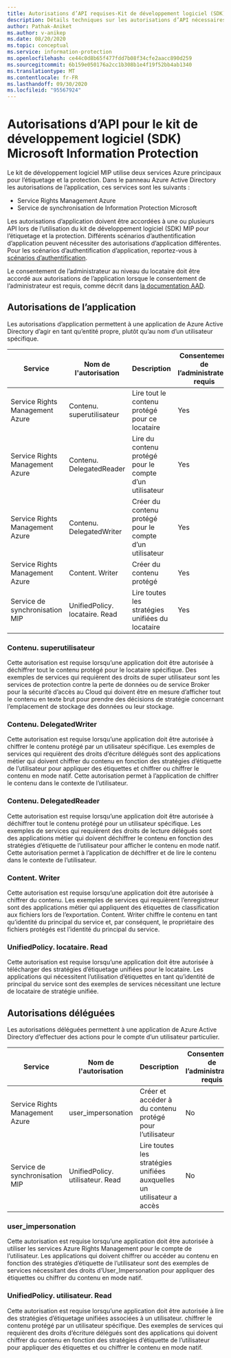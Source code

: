 ```yaml
---
title: Autorisations d’API requises-Kit de développement logiciel (SDK) Microsoft Information Protection
description: Détails techniques sur les autorisations d’API nécessaires pour les opérations du kit de développement logiciel (SDK) Microsoft Information Protection.
author: Pathak-Aniket
ms.author: v-anikep
ms.date: 08/20/2020
ms.topic: conceptual
ms.service: information-protection
ms.openlocfilehash: ce44c0d8b65f477fdd7b08f34cfe2aacc890d259
ms.sourcegitcommit: 6b159e050176a2cc1b308b1e4f19f52bb4ab1340
ms.translationtype: MT
ms.contentlocale: fr-FR
ms.lasthandoff: 09/30/2020
ms.locfileid: "95567924"
---
```

# <a name="api-permissions-for-the-microsoft-information-protection-sdk"></a>Autorisations d’API pour le kit de développement logiciel (SDK) Microsoft Information Protection

Le kit de développement logiciel MIP utilise deux services Azure principaux pour l’étiquetage et la protection. Dans le panneau Azure Active Directory les autorisations de l’application, ces services sont les suivants :

- Service Rights Management Azure
- Service de synchronisation de Information Protection Microsoft

Les autorisations d’application doivent être accordées à une ou plusieurs API lors de l’utilisation du kit de développement logiciel (SDK) MIP pour l’étiquetage et la protection. Différents scénarios d’authentification d’application peuvent nécessiter des autorisations d’application différentes. Pour les scénarios d’authentification d’application, reportez-vous à [scénarios d’authentification](/azure/active-directory/develop/authentication-flows-app-scenarios).

Le consentement de l’administrateur au niveau du locataire doit être accordé aux autorisations de l’application lorsque le consentement de l’administrateur est requis, comme décrit dans [la documentation AAD](/azure/active-directory/manage-apps/grant-admin-consent#grant-admin-consent-in-app-registrations).

## <a name="application-permissions"></a>Autorisations de l’application

Les autorisations d’application permettent à une application de Azure Active Directory d’agir en tant qu’entité propre, plutôt qu’au nom d’un utilisateur spécifique.

| Service                         | Nom de l'autorisation           | Description                                  | Consentement de l’administrateur requis |
| ------------------------------- | ------------------------- | -------------------------------------------- | ---------------------- |
| Service Rights Management Azure | Contenu. superutilisateur         | Lire tout le contenu protégé pour ce locataire   | Yes                    |
| Service Rights Management Azure | Contenu. DelegatedReader   | Lire du contenu protégé pour le compte d’un utilisateur   | Yes                    |
| Service Rights Management Azure | Contenu. DelegatedWriter   | Créer du contenu protégé pour le compte d’un utilisateur | Yes                    |
| Service Rights Management Azure | Content. Writer            | Créer du contenu protégé                     | Yes                    |
| Service de synchronisation MIP                | UnifiedPolicy. locataire. Read | Lire toutes les stratégies unifiées du locataire      | Yes                    |

### <a name="contentsuperuser"></a>Contenu. superutilisateur

Cette autorisation est requise lorsqu’une application doit être autorisée à déchiffrer tout le contenu protégé pour le locataire spécifique. Des exemples de services qui requièrent des droits de super utilisateur sont les services de protection contre la perte de données ou de service Broker pour la sécurité d’accès au Cloud qui doivent être en mesure d’afficher tout le contenu en texte brut pour prendre des décisions de stratégie concernant l’emplacement de stockage des données ou leur stockage.  

### <a name="contentdelegatedwriter"></a>Contenu. DelegatedWriter

Cette autorisation est requise lorsqu’une application doit être autorisée à chiffrer le contenu protégé par un utilisateur spécifique. Les exemples de services qui requièrent des droits d’écriture délégués sont des applications métier qui doivent chiffrer du contenu en fonction des stratégies d’étiquette de l’utilisateur pour appliquer des étiquettes et chiffrer ou chiffrer le contenu en mode natif. Cette autorisation permet à l’application de chiffrer le contenu dans le contexte de l’utilisateur.

### <a name="contentdelegatedreader"></a>Contenu. DelegatedReader

Cette autorisation est requise lorsqu’une application doit être autorisée à déchiffrer tout le contenu protégé pour un utilisateur spécifique. Les exemples de services qui requièrent des droits de lecture délégués sont des applications métier qui doivent déchiffrer le contenu en fonction des stratégies d’étiquette de l’utilisateur pour afficher le contenu en mode natif. Cette autorisation permet à l’application de déchiffrer et de lire le contenu dans le contexte de l’utilisateur.

### <a name="contentwriter"></a>Content. Writer

Cette autorisation est requise lorsqu’une application doit être autorisée à chiffrer du contenu. Les exemples de services qui requièrent l’enregistreur sont des applications métier qui appliquent des étiquettes de classification aux fichiers lors de l’exportation. Content. Writer chiffre le contenu en tant qu’identité du principal du service et, par conséquent, le propriétaire des fichiers protégés est l’identité du principal du service.

### <a name="unifiedpolicytenantread"></a>UnifiedPolicy. locataire. Read

Cette autorisation est requise lorsqu’une application doit être autorisée à télécharger des stratégies d’étiquetage unifiées pour le locataire. Les applications qui nécessitent l’utilisation d’étiquettes en tant qu’identité de principal du service sont des exemples de services nécessitant une lecture de locataire de stratégie unifiée.

## <a name="delegated-permissions"></a>Autorisations déléguées

Les autorisations déléguées permettent à une application de Azure Active Directory d’effectuer des actions pour le compte d’un utilisateur particulier.

| Service                         | Nom de l'autorisation         | Description                                      | Consentement de l’administrateur requis |
| ------------------------------- | ----------------------- | ------------------------------------------------ | ---------------------- |
| Service Rights Management Azure | user_impersonation      | Créer et accéder à du contenu protégé pour l’utilisateur | No                     |
| Service de synchronisation MIP                | UnifiedPolicy. utilisateur. Read | Lire toutes les stratégies unifiées auxquelles un utilisateur a accès   | No                     |

### <a name="user_impersonation"></a>user_impersonation

Cette autorisation est requise lorsqu’une application doit être autorisée à utiliser les services Azure Rights Management pour le compte de l’utilisateur. Les applications qui doivent chiffrer ou accéder au contenu en fonction des stratégies d’étiquette de l’utilisateur sont des exemples de services nécessitant des droits d’User_Impersonation pour appliquer des étiquettes ou chiffrer du contenu en mode natif.
  
### <a name="unifiedpolicyuserread"></a>UnifiedPolicy. utilisateur. Read

Cette autorisation est requise lorsqu’une application doit être autorisée à lire des stratégies d’étiquetage unifiées associées à un utilisateur. chiffrer le contenu protégé par un utilisateur spécifique. Des exemples de services qui requièrent des droits d’écriture délégués sont des applications qui doivent chiffrer du contenu en fonction des stratégies d’étiquette de l’utilisateur pour appliquer des étiquettes et ou chiffrer le contenu en mode natif.